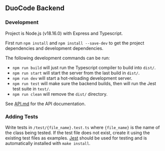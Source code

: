 ## DuoCode Backend

### Development

Project is Node.js (v18.16.0) with Express and Typescript.

First run `npm install` and `npm install --save-dev` to get the project dependencies and development dependencies.

The following development commands can be run:

- `npm run build` will just run the Typescript compiler to build into `dist/`.
- `npm run start` will start the server from the last build in `dist/`.
- `npm run dev` will start a hot-reloading development server.
- `npm run test` will make sure the backend builds, then will run the Jest test suite in `test/`.
- `npm run clean` will remove the `dist/` directory.

See [API.md](API.md) for the API documentation.

### Adding Tests

Write tests in `/test/{file_name}.test.ts` where `{file_name}` is the name of the class being tested. If the test file does not exist, create it using the existing test files as examples. [Jest](https://jestjs.io/) should be used for testing and is automatically installed with `make install`.